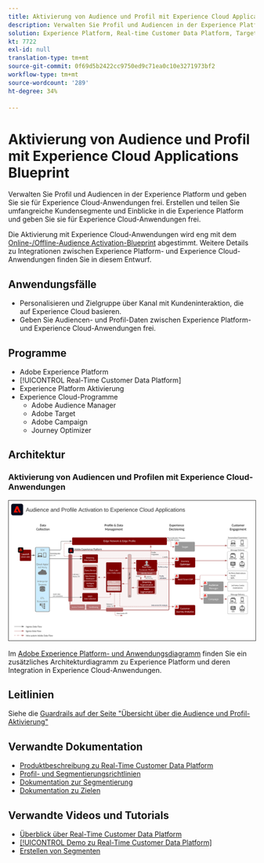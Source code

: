 ```yaml
---
title: Aktivierung von Audience und Profil mit Experience Cloud Applications Blueprint
description: Verwalten Sie Profil und Audiencen in der Experience Platform und geben Sie sie für Experience Cloud-Anwendungen frei.
solution: Experience Platform, Real-time Customer Data Platform, Target, Audience Manager, Analytics, Experience Cloud Services
kt: 7722
exl-id: null
translation-type: tm+mt
source-git-commit: 0f69d5b2422cc9750ed9c71ea0c10e3271973bf2
workflow-type: tm+mt
source-wordcount: '289'
ht-degree: 34%

---
```


# Aktivierung von Audience und Profil mit Experience Cloud Applications Blueprint

Verwalten Sie Profil und Audiencen in der Experience Platform und geben Sie sie für Experience Cloud-Anwendungen frei. Erstellen und teilen Sie umfangreiche Kundensegmente und Einblicke in die Experience Platform und geben Sie sie für Experience Cloud-Anwendungen frei.

Die Aktivierung mit Experience Cloud-Anwendungen wird eng mit dem [Online-/Offline-Audience Activation-Blueprint](online-offline.md) abgestimmt. Weitere Details zu Integrationen zwischen Experience Platform- und Experience Cloud-Anwendungen finden Sie in diesem Entwurf.

## Anwendungsfälle

* Personalisieren und Zielgruppe über Kanal mit Kundeninteraktion, die auf Experience Cloud basieren.
* Geben Sie Audiencen- und Profil-Daten zwischen Experience Platform- und Experience Cloud-Anwendungen frei.

## Programme

* Adobe Experience Platform
* [!UICONTROL Real-Time Customer Data Platform]
* Experience Platform Aktivierung
* Experience Cloud-Programme
   * Adobe Audience Manager
   * Adobe Target
   * Adobe Campaign
   * Journey Optimizer

## Architektur

### Aktivierung von Audiencen und Profilen mit Experience Cloud-Anwendungen

<img src="assets/activation+apps.svg" alt="Referenzarchitektur für die Aktivierung von Audience und Profil mit Experience Cloud-Anwendungen" style="border:1px solid #4a4a4a" />

Im [Adobe Experience Platform- und Anwendungsdiagramm](https://experienceleague.adobe.com/docs/blueprints-learn/architecture/architecture-overview/platform-applications.html) finden Sie ein zusätzliches Architekturdiagramm zu Experience Platform und deren Integration in Experience Cloud-Anwendungen.

## Leitlinien

Siehe die [Guardrails auf der Seite &quot;Übersicht über die Audience und Profil-Aktivierung&quot;](overview.md)

## Verwandte Dokumentation

* [Produktbeschreibung zu Real-Time Customer Data Platform](https://helpx.adobe.com/de/legal/product-descriptions/real-time-customer-data-platform.html)
* [Profil- und Segmentierungsrichtlinien](https://experienceleague.adobe.com/docs/experience-platform/profile/guardrails.html?lang=de)
* [Dokumentation zur Segmentierung](https://experienceleague.adobe.com/docs/experience-platform/segmentation/api/streaming-segmentation.html?lang=de)
* [Dokumentation zu Zielen](https://experienceleague.adobe.com/docs/experience-platform/destinations/catalog/overview.html?lang=de)

## Verwandte Videos und Tutorials

* [Überblick über Real-Time Customer Data Platform](https://experienceleague.adobe.com/docs/platform-learn/tutorials/application-services/rtcdp/understanding-the-real-time-customer-data-platform.html?lang=de)
* [[!UICONTROL Demo zu Real-Time Customer Data Platform]](https://experienceleague.adobe.com/docs/platform-learn/tutorials/application-services/rtcdp/demo.html?lang=de)
* [Erstellen von Segmenten](https://experienceleague.adobe.com/docs/platform-learn/tutorials/segments/create-segments.html?lang=de)
